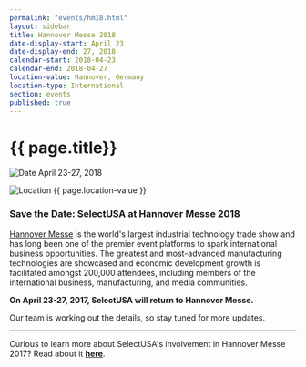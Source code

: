 ```yaml
---
permalink: "events/hm18.html"
layout: sidebar
title: Hannover Messe 2018
date-display-start: April 23
date-display-end: 27, 2018
calendar-start: 2018-04-23
calendar-end: 2018-04-27
location-value: Hannover, Germany
location-type: International
section: events
published: true
---
```


# {{ page.title}}

![Date](https://google.github.io/material-design-icons/action/svg/design/ic_event_24px.svg "Date") April 23-27, 2018

![Location](http://google.github.io/material-design-icons/social/svg/design/ic_location_city_24px.svg "Location") {{ page.location-value }}

### Save the Date: SelectUSA at Hannover Messe 2018

[Hannover Messe](http://www.hannovermesse.de/home) is the world's largest industrial technology trade show and has long been one of the premier event platforms to spark international business opportunities. The greatest and most-advanced manufacturing technologies are showcased and economic development growth is facilitated amongst 200,000 attendees, including members of the international business, manufacturing, and media communities. 

**On April 23-27, 2017, SelectUSA will return to Hannover Messe.**

Our team is working out the details, so stay tuned for more updates.

---

Curious to learn more about SelectUSA's involvement in Hannover Messe 2017? Read about it [**here**](http://go.usa.gov/x5Gj3).
